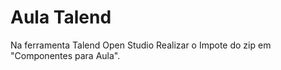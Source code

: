 # Aula Talend

Na ferramenta Talend Open Studio Realizar o Impote do zip em "Componentes para Aula".